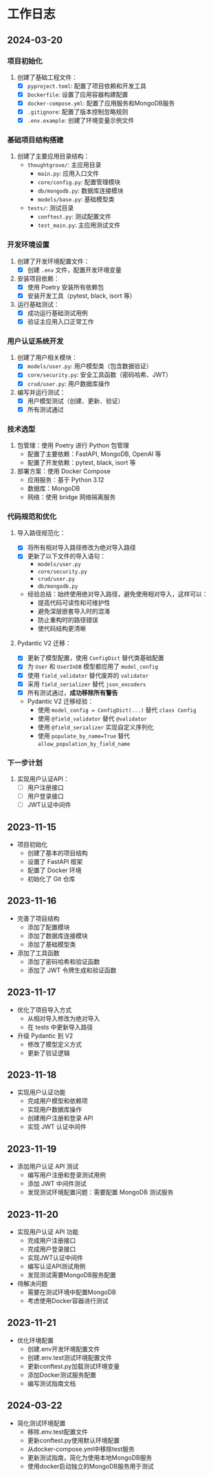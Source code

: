 # 工作日志

## 2024-03-20

### 项目初始化
1. 创建了基础工程文件：
   - [x] `pyproject.toml`: 配置了项目依赖和开发工具
   - [x] `Dockerfile`: 设置了应用容器构建配置
   - [x] `docker-compose.yml`: 配置了应用服务和MongoDB服务
   - [x] `.gitignore`: 配置了版本控制忽略规则
   - [x] `.env.example`: 创建了环境变量示例文件

### 基础项目结构搭建
1. 创建了主要应用目录结构：
   - `thoughtgrove/`: 主应用目录
     - `main.py`: 应用入口文件
     - `core/config.py`: 配置管理模块
     - `db/mongodb.py`: 数据库连接模块
     - `models/base.py`: 基础模型类
   - `tests/`: 测试目录
     - `conftest.py`: 测试配置文件
     - `test_main.py`: 主应用测试文件

### 开发环境设置
1. 创建了开发环境配置文件：
   - [x] 创建 `.env` 文件，配置开发环境变量
2. 安装项目依赖：
   - [x] 使用 Poetry 安装所有依赖包
   - [x] 安装开发工具（pytest, black, isort 等）
3. 运行基础测试：
   - [x] 成功运行基础测试用例
   - [x] 验证主应用入口正常工作

### 用户认证系统开发
1. 创建了用户相关模块：
   - [x] `models/user.py`: 用户模型类（包含数据验证）
   - [x] `core/security.py`: 安全工具函数（密码哈希、JWT）
   - [x] `crud/user.py`: 用户数据库操作
2. 编写并运行测试：
   - [x] 用户模型测试（创建、更新、验证）
   - [x] 所有测试通过

### 技术选型
1. 包管理：使用 Poetry 进行 Python 包管理
   - 配置了主要依赖：FastAPI, MongoDB, OpenAI 等
   - 配置了开发依赖：pytest, black, isort 等
2. 部署方案：使用 Docker Compose
   - 应用服务：基于 Python 3.12
   - 数据库：MongoDB
   - 网络：使用 bridge 网络隔离服务

### 代码规范和优化
1. 导入路径规范化：
   - [x] 将所有相对导入路径修改为绝对导入路径
   - [x] 更新了以下文件的导入语句：
     - `models/user.py`
     - `core/security.py`
     - `crud/user.py`
     - `db/mongodb.py`
   - 经验总结：始终使用绝对导入路径，避免使用相对导入，这样可以：
     - 提高代码可读性和可维护性
     - 避免深层嵌套导入时的混淆
     - 防止重构时的路径错误
     - 使代码结构更清晰

2. Pydantic V2 迁移：
   - [x] 更新了模型配置，使用 `ConfigDict` 替代类基础配置 
   - [x] 为 `User` 和 `UserInDB` 模型都应用了 `model_config`
   - [x] 使用 `field_validator` 替代废弃的 `validator`
   - [x] 采用 `field_serializer` 替代 `json_encoders`
   - [x] 所有测试通过，**成功移除所有警告**
   - Pydantic V2 迁移经验：
     - 使用 `model_config = ConfigDict(...)` 替代 `class Config`
     - 使用 `@field_validator` 替代 `@validator`
     - 使用 `@field_serializer` 实现自定义序列化
     - 使用 `populate_by_name=True` 替代 `allow_population_by_field_name`

### 下一步计划
1. 实现用户认证API：
   - [ ] 用户注册接口
   - [ ] 用户登录接口
   - [ ] JWT认证中间件

## 2023-11-15
- 项目初始化
  - 创建了基本的项目结构
  - 设置了 FastAPI 框架
  - 配置了 Docker 环境
  - 初始化了 Git 仓库

## 2023-11-16
- 完善了项目结构
  - 添加了配置模块
  - 添加了数据库连接模块
  - 添加了基础模型类
- 添加了工具函数
  - 添加了密码哈希和验证函数
  - 添加了 JWT 令牌生成和验证函数

## 2023-11-17
- 优化了项目导入方式
  - 从相对导入修改为绝对导入
  - 在 tests 中更新导入路径
- 升级 Pydantic 到 V2
  - 修改了模型定义方式
  - 更新了验证逻辑

## 2023-11-18
- 实现用户认证功能
  - 完成用户模型和依赖项
  - 实现用户数据库操作
  - 创建用户注册和登录 API
  - 实现 JWT 认证中间件

## 2023-11-19
- 添加用户认证 API 测试
  - 编写用户注册和登录测试用例
  - 添加 JWT 中间件测试
  - 发现测试环境配置问题：需要配置 MongoDB 测试服务
  
## 2023-11-20
- 实现用户认证 API 功能
  - 完成用户注册接口
  - 完成用户登录接口
  - 实现JWT认证中间件
  - 编写认证API测试用例
  - 发现测试需要MongoDB服务配置
- 待解决问题
  - 需要在测试环境中配置MongoDB
  - 考虑使用Docker容器进行测试

## 2023-11-21
- 优化环境配置
  - 创建.env开发环境配置文件
  - 创建.env.test测试环境配置文件
  - 更新conftest.py加载测试环境变量
  - 添加Docker测试服务配置
  - 编写测试指南文档

## 2024-03-22
- 简化测试环境配置
  - 移除.env.test配置文件
  - 更新conftest.py使用默认环境配置
  - 从docker-compose.yml中移除test服务
  - 更新测试指南，简化为使用本地MongoDB服务
  - 使用docker启动独立的MongoDB服务用于测试
